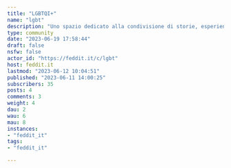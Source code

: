 ```yaml
---
title: "LGBTQI+" 
name: "lgbt"
description: "Uno spazio dedicato alla condivisione di storie, esperienze, notizie, consigli e sapere su qualsiasi tematica riguardante orientamento sessuale, identità di genere e realtà intersex.# Regolamento**1. Questa Comunità è un safe space per le persone LGBTQI+.**Su questo vige una policy di tolleranza zero ed i comportamenti in opposizione a questo principio saranno soggetti a severa moderazione. L'amore è amore. Le donne trans sono donne. Gli uomini trans sono uomini. Le persone nonbinarie non devono a nessuno l'androginìa. Le persone intersex ed aro/ace esistono.**2. Il rispetto reciproco è fondamentale.**Può capitare di non essere d'accordo con altrə utenti, l'importante è ricordare sempre che dall'altro lato dello schermo c'è una persona in carne ed ossa come noi e comportarsi di conseguenza.**3. La neurodivergenza non è uno scherzo.**Questo include non solo disturbi cognitivi, ma anche dell'attenzione, del comportamento alimentare, depressione e tante altre situazioni sullo spettro e non.**4. Questa Comunità non è una dating app.**Al fine di mantenere questa Comunità un safe space LGBTQI+ e per evitare di attrarre cosiddettə chaser sono scoraggiati post e commenti finalizzati alla ricerca di partner.La moderazione si riserva la facoltà di giudicare singolarmente post e commenti di questo tipo, in quanto il confine fra ricerca di gruppi di supporto (conoscete book club saffici a Nuoro?) e di appuntamenti (ci sono altre ragazze di Forlì?) può a volte essere sottile e di difficile interpretazione."
type: community
date: "2023-06-19 17:58:44"
draft: false
nsfw: false
actor_id: "https://feddit.it/c/lgbt"
host: feddit.it
lastmod: "2023-06-12 10:04:51"
published: "2023-06-11 14:00:25"
subscribers: 35
posts: 4
comments: 3
weight: 4
dau: 2
wau: 6
mau: 8
instances:
- "feddit_it"
tags: 
- "feddit_it"

---
```


